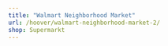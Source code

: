 ```yaml
---
title: "Walmart Neighborhood Market"
url: /hoover/walmart-neighborhood-market-2/
shop: Supermarkt
---
```

